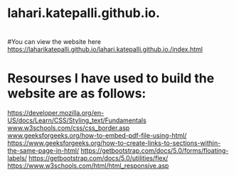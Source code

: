 # lahari.katepalli.github.io.
#
#You can view the website here https://laharikatepalli.github.io/lahari.katepalli.github.io./index.html

# Resourses I have used to build the website are as follows:

https://developer.mozilla.org/en-US/docs/Learn/CSS/Styling_text/Fundamentals
www.w3schools.com/css/css_border.asp       
www.geeksforgeeks.org/how-to-embed-pdf-file-using-html/ 
https://www.geeksforgeeks.org/how-to-create-links-to-sections-within-the-same-page-in-html/
https://getbootstrap.com/docs/5.0/forms/floating-labels/
https://getbootstrap.com/docs/5.0/utilities/flex/
https://www.w3schools.com/html/html_responsive.asp

